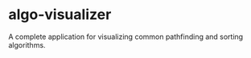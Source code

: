 # algo-visualizer
A complete application for visualizing common pathfinding and sorting algorithms.
